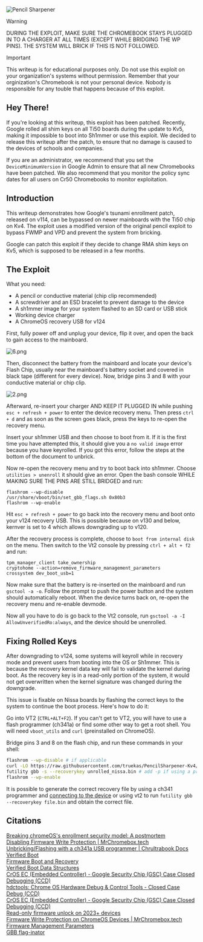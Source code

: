 
<img src="https://github.com/truekas/PencilSharpener/blob/main/src/Logo.png?raw=true" alt="Pencil Sharpener"/>

> [!WARNING]  
> DURING THE EXPLOIT, MAKE SURE THE CHROMEBOOK STAYS PLUGGED IN TO A CHARGER AT ALL TIMES (EXCEPT WHILE BRIDGING THE WP PINS). THE SYSTEM WILL BRICK IF THIS IS NOT FOLLOWED.

> [!IMPORTANT]
> This writeup is for educational purposes only. Do not use this exploit on your organization's systems without permission. Remember that your orginization's Chromebook is not your personal device. Nobody is responsible for any touble that happens because of this exploit.

## Hey There!
If you're looking at this writeup, this exploit has been patched. Recently, Google rolled all shim keys on all Ti50 boards during the update to Kv5, making it impossible to boot into Sh1mmer or use this exploit. We decided to release this writeup after the patch, to ensure that no damage is caused to the devices of schools and companies. 

If you are an administrator, we recommend that you set the `DeviceMinimumVersion` in Google Admin to ensure that all new Chromebooks have been patched. We also recommend that you monitor the policy sync dates for all users on Cr50 Chromebooks to monitor exploitation.

## Introduction 
This writeup demonstrates how Google's tsunami enrollment patch, released on v114, can be bypassed on newer mainboards with the Ti50 chip on Kv4. The exploit uses a modified version of the original pencil exploit to bypass FWMP and VPD and prevent the system from bricking.

Google can patch this exploit if they decide to change RMA shim keys on Kv5, which is supposed to be released in a few months. 

## The Exploit

What you need:
- A pencil or conductive material (chip clip recommended) 
- A screwdriver and an ESD bracelet to prevent damage to the device
- A sh1mmer image for your system flashed to an SD card or USB stick
- Working device charger
- A ChromeOS recovery USB for v124

First, fully power off and unplug your device, flip it over, and open the back to gain access to the mainboard.

<img src="https://github.com/truekas/PencilSharpener/blob/main/src/6.png?raw=true" alt="6.png"/>

Then, disconnect the battery from the mainboard and locate your device's Flash Chip, usually near the mainboard's battery socket and covered in black tape (different for every device). Now, bridge pins 3 and 8 with your conductive material or chip clip.

<img src="https://github.com/truekas/PencilSharpener/blob/main/src/2.png?raw=true" alt="2.png"/>

Afterward, re-insert your charger AND KEEP IT PLUGGED IN while pushing `esc + refresh + power` to enter the device recovery menu. Then press `ctrl + d` and as soon as the screen goes black, press the keys to re-open the recovery menu. 

Insert your sh1mmer USB and then choose to boot from it. If it is the first time you have attempted this, it should give you a `no valid image` error because you have keyrolled. If you got this error, follow the steps at the bottom of the document to unbrick.

Now re-open the recovery menu and try to boot back into sh1mmer. Choose `utilities > unenroll` it should give an error. Open the bash console WHILE MAKING SURE THE PINS ARE STILL BRIDGED and run:
```
flashrom --wp-disable
/usr/share/vboot/bin/set_gbb_flags.sh 0x80b3
flashrom --wp-enable
```
Hit `esc + refresh + power` to go back into the recovery menu and boot onto your v124 recovery USB. This is possible because on v130 and below, kernver is set to 4 which allows downgrading up to v120.

After the recovery process is complete, choose to `boot from internal disk` on the menu. Then switch to the Vt2 console by pressing  `ctrl + alt + f2` and run:
```
tpm_manager_client take_ownership
cryptohome --action=remove_firmware_management_parameters
crossystem dev_boot_usb=1
```

Now make sure that the battery is re-inserted on the mainboard and run `gsctool -a -o`. Follow the prompt to push the power button and the system should automatically reboot. When the device turns back on, re-open the recovery menu and re-enable devmode.

Now all you have to do is go back to the Vt2 console, run `gsctool -a -I AllowUnverifiedRo:always`, and the device should be unenrolled.


## Fixing Rolled Keys
After downgrading to v124, some systems will keyroll while in recovery mode and prevent users from booting into the OS or Sh1mmer. This is because the recovery kernel data key will fail to validate the kernel during boot. As the recovery key is in a read-only portion of the system, it would not get overwritten when the kernel signature was changed during the downgrade.

This issue is fixable on Nissa boards by flashing the correct keys to the system to continue the boot process. Here's how to do it:

Go into VT2 (`CTRL+ALT+F2`). If you can't get to VT2, you will have to use a flash programmer (ch341a) or find some other way to get a root shell. You will need `vboot_utils` and `curl` (preinstalled on ChromeOS).

Bridge pins 3 and 8 on the flash chip, and run these commands in your shell:
```bash
flashrom --wp-disable # if applicable
curl -LO https://raw.githubusercontent.com/truekas/PencilSharpener-Kv4/refs/heads/main/src/unrolled_nissa.bin
futility gbb -s --recoverykey unrolled_nissa.bin # add -p if using a programmer
flashrom --wp-enable
```
It is possible to generate the correct recovery file by using a ch341 programmer and [connecting to the device](https://docs.chrultrabook.com/docs/unbricking/unbrick-ch341a.html#prepping-to-flash) or using vt2 to run `futility gbb --recoverykey file.bin` and obtain the correct file.

## Citations 
[Breaking chromeOS's enrollment security model: A postmortem](https://blog.coolelectronics.me/breaking-cros-6/)
<br>
[Disabling Firmware Write Protection | MrChromebox.tech](https://docs.mrchromebox.tech/docs/firmware/wp/disabling.html)
<br>
[Unbricking/Flashing with a ch341a USB programmer | Chrultrabook Docs](https://docs.chrultrabook.com/docs/unbricking/unbrick-ch341a.html)
<br>
[Verified Boot](https://www.chromium.org/chromium-os/chromiumos-design-docs/verified-boot/)
<br>
[Firmware Boot and Recovery](https://www.chromium.org/chromium-os/chromiumos-design-docs/firmware-boot-and-recovery/)
<br>
[Verified Boot Data Structures](https://www.chromium.org/chromium-os/chromiumos-design-docs/verified-boot-data-structures/)
<br>
[CrOS EC (Embedded Controller) - Google Security Chip (GSC) Case Closed Debugging (CCD)](https://chromium.googlesource.com/chromiumos/platform/ec/+/cr50_stab/docs/case_closed_debugging_gsc.md)
<br>
[hdctools: Chrome OS Hardware Debug & Control Tools - Closed Case Debug (CCD)](https://chromium.googlesource.com/chromiumos/third_party/hdctools/+/HEAD/docs/ccd.md)
<br>
[CrOS EC (Embedded Controller) - Google Security Chip (GSC) Case Closed Debugging (CCD)](https://chromium.googlesource.com/chromiumos/platform/ec/+/fe6ca90e/docs/case_closed_debugging_cr50.md)
<br>
[Read-only firmware unlock on 2023+ devices](https://www.chromium.org/chromium-os/developer-library/guides/device/ro-firmware-unlock/)
<br>
[Firmware Write Protection on ChromeOS Devices | MrChromebox.tech](https://docs.mrchromebox.tech/docs/firmware/wp/)
<br>
[Firmware Management Parameters](https://www.chromium.org/chromium-os/fwmp/)
<br>
[GBB flag-inator](https://binbashbanana.github.io/gbbflaginator/)


